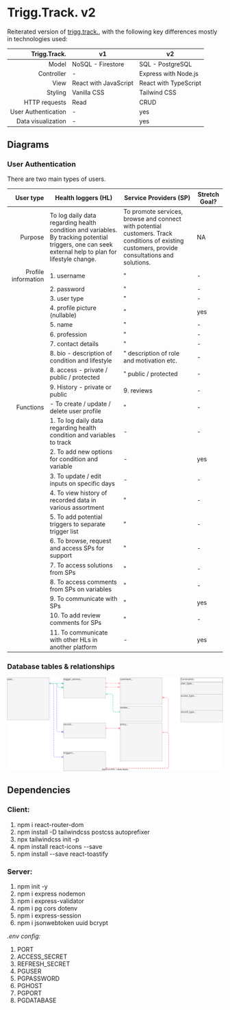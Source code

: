 # Trigg.Track. v2

Reiterated version of [trigg.track.](https://github.com/mervin-njy/trigg-track), with the following key differences mostly in technologies used:

|    **Trigg.Track.** | **v1**                | **v2**                |
| ------------------: | --------------------- | --------------------- |
|               Model | NoSQL - Firestore     | SQL - PostgreSQL      |
|          Controller | -                     | Express with Node.js  |
|                View | React with JavaScript | React with TypeScript |
|             Styling | Vanilla CSS           | Tailwind CSS          |
|       HTTP requests | Read                  | CRUD                  |
| User Authentication | -                     | yes                   |
|  Data visualization | -                     | yes                   |

## Diagrams

### User Authentication

There are two main types of users.

|       **User type** | **Health loggers (HL)**                                                                                                                              | **Service Providers (SP)**                                                                                                                     | **Stretch Goal?** |
| ------------------: | ---------------------------------------------------------------------------------------------------------------------------------------------------- | ---------------------------------------------------------------------------------------------------------------------------------------------- | ----------------- |
|             Purpose | To log daily data regarding health condition and variables. By tracking potential triggers, one can seek external help to plan for lifestyle change. | To promote services, browse and connect with potential customers. Track conditions of existing customers, provide consultations and solutions. | NA                |
| Profile information | 1. username                                                                                                                                          | "                                                                                                                                              | -                 |
|                     | 2. password                                                                                                                                          | "                                                                                                                                              | -                 |
|                     | 3. user type                                                                                                                                         | "                                                                                                                                              | -                 |
|                     | 4. profile picture (nullable)                                                                                                                        | "                                                                                                                                              | yes               |
|                     | 5. name                                                                                                                                              | "                                                                                                                                              | -                 |
|                     | 6. profession                                                                                                                                        | "                                                                                                                                              | -                 |
|                     | 7. contact details                                                                                                                                   | "                                                                                                                                              | -                 |
|                     | 8. bio - description of condition and lifestyle                                                                                                      | " description of role and motivation etc.                                                                                                      | -                 |
|                     | 8. access - private / public / protected                                                                                                             | " public / protected                                                                                                                           | -                 |
|                     | 9. History - private or public                                                                                                                       | 9. reviews                                                                                                                                     | -                 |
|           Functions | - To create / update / delete user profile                                                                                                           | "                                                                                                                                              | -                 |
|                     | 1. To log daily data regarding health condition and variables to track                                                                               | -                                                                                                                                              | -                 |
|                     | 2. To add new options for condition and variable                                                                                                     | -                                                                                                                                              | yes               |
|                     | 3. To update / edit inputs on specific days                                                                                                          | -                                                                                                                                              | -                 |
|                     | 4. To view history of recorded data in various assortment                                                                                            | "                                                                                                                                              | -                 |
|                     | 5. To add potential triggers to separate trigger list                                                                                                | "                                                                                                                                              | -                 |
|                     | 6. To browse, request and access SPs for support                                                                                                     | "                                                                                                                                              | -                 |
|                     | 7. To access solutions from SPs                                                                                                                      | "                                                                                                                                              | -                 |
|                     | 8. To access comments from SPs on variables                                                                                                          | "                                                                                                                                              | -                 |
|                     | 9. To communicate with SPs                                                                                                                           | "                                                                                                                                              | yes               |
|                     | 10. To add review comments for SPs                                                                                                                   | "                                                                                                                                              | -                 |
|                     | 11. To communicate with other HLs in another platform                                                                                                | -                                                                                                                                              | yes               |

### Database tables & relationships

![database tables & relationships](./diagrams/database/display-db-rs.drawio.svg)

## Dependencies

### Client:

1. npm i react-router-dom
2. npm install -D tailwindcss postcss autoprefixer
3. npx tailwindcss init -p
4. npm install react-icons --save
5. npm install --save react-toastify

### Server:

1. npm init -y
2. npm i express nodemon
3. npm i express-validator
4. npm i pg cors dotenv
5. npm i express-session
6. npm i jsonwebtoken uuid bcrypt

_.env config:_

1. PORT
2. ACCESS_SECRET
3. REFRESH_SECRET
4. PGUSER
5. PGPASSWORD
6. PGHOST
7. PGPORT
8. PGDATABASE
